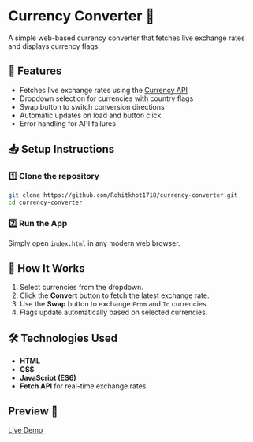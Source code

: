 # Currency Converter 💱

A simple web-based currency converter that fetches live exchange rates and displays currency flags.

## 🚀 Features
- Fetches live exchange rates using the [Currency API](https://github.com/fawazahmed0/exchange-api)
- Dropdown selection for currencies with country flags
- Swap button to switch conversion directions
- Automatic updates on load and button click
- Error handling for API failures

## 📥 Setup Instructions

### 1️⃣ Clone the repository
```sh
git clone https://github.com/Rohitkhot1718/currency-converter.git
cd currency-converter
```

### 2️⃣ Run the App
Simply open `index.html` in any modern web browser.

## 🔄 How It Works
1. Select currencies from the dropdown.
2. Click the **Convert** button to fetch the latest exchange rate.
3. Use the **Swap** button to exchange `From` and `To` currencies.
4. Flags update automatically based on selected currencies.


## 🛠 Technologies Used
- **HTML**
- **CSS**
- **JavaScript (ES6)**
- **Fetch API** for real-time exchange rates

## Preview 🌟
[Live Demo](https://rohitkhot1718.github.io/currency-converter/)